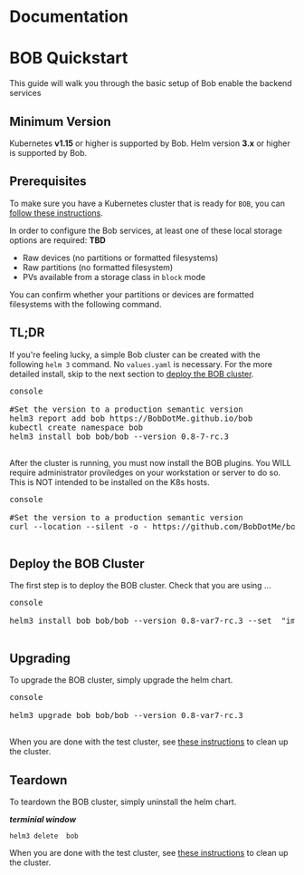 # Documentation

# BOB  Quickstart

This guide will walk you through the basic setup of Bob enable the backend services

## Minimum Version

Kubernetes **v1.15** or higher is supported by Bob.
Helm version **3.x** or higher is supported by Bob.

## Prerequisites

To make sure you have a Kubernetes cluster that is ready for `BOB`, you can [follow these instructions](k8s-pre-reqs.md).

In order to configure the Bob services, at least one of these local storage options are required:
**TBD**
- Raw devices (no partitions or formatted filesystems)
- Raw partitions (no formatted filesystem)
- PVs available from a storage class in `block` mode

You can confirm whether your partitions or devices are formatted filesystems with the following command.

## TL;DR

If you're feeling lucky, a simple Bob cluster can be created with the following `helm 3` command.  No `values.yaml` is necessary. For the more detailed install, skip to the next section to [deploy the BOB cluster](#deploy-the-bob-cluster).

<pre>console

#Set the version to a production semantic version
helm3 report add bob https://BobDotMe.github.io/bob    
kubectl create namespace bob
helm3 install bob bob/bob --version 0.8-7-rc.3 

</pre>

After the cluster is running, you must now install the BOB plugins.  You WILL require administrator proviledges on your workstation or server to do so.  This is NOT intended to be installed on the K8s hosts.

<pre>console

#Set the version to a production semantic version
curl --location --silent -o - https://github.com/BobDotMe/bob/releases/download/v0.8.7-rc.4/installer.sh | bash -s -- v0.8.7-rc.4

</pre>


## Deploy the BOB Cluster


The first step is to deploy the BOB cluster. Check that you are using ...

<pre>console

helm3 install bob bob/bob --version 0.8-var7-rc.3 --set  "image.pullPolicy=Always"

</pre>

## Upgrading

To upgrade the BOB cluster, simply upgrade the helm chart.

<pre>console

helm3 upgrade bob bob/bob --version 0.8-var7-rc.3

</pre>


When you are done with the test cluster, see [these instructions](ceph-teardown.md) to clean up the cluster.

## Teardown

To teardown the BOB cluster, simply uninstall the helm chart.

***terminial window*** 
```
helm3 delete  bob 
```
When you are done with the test cluster, see [these instructions](ceph-teardown.md) to clean up the cluster.
<!--stackedit_data:
eyJoaXN0b3J5IjpbMjA5MDUyNDQwMV19
-->